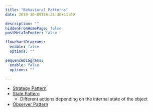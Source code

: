 ```yaml
---
title: "Behavioral Patterns"
date: 2019-10-09T16:23:30+11:00

description: ""
hiddenFromHomePage: false
postMetaInFooter: false

flowchartDiagrams:
  enable: false
  options: ""

sequenceDiagrams: 
  enable: false
  options: ""

---
```


* [Strategy Pattern](../strategy-pattern)
* [State Pattern](../state-pattern)
  * Different actions depending on the internal state of the object
* [Observer Pattern](../observer-pattern)
